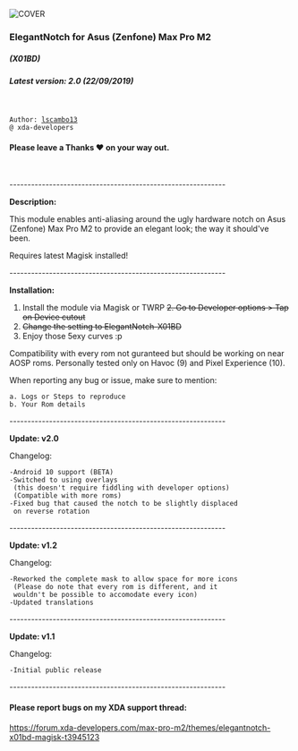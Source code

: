 ![COVER]()
<h3>ElegantNotch for Asus (Zenfone) Max Pro M2</h3>
<h5>(X01BD)</h5>
<h5>Latest version: 2.0 (22/09/2019)</h5>
</br>

<code>Author: [lscambo13](https://forum.xda-developers.com/member.php?u=5544960) @ xda-developers</code></br>


#### Please leave a Thanks ❤ on your way out.
</br>

------------------------------------------------------------</br>

<strong>Description:</strong>

This module enables anti-aliasing around the ugly hardware 
notch on Asus (Zenfone) Max Pro M2 to provide an elegant 
look; the way it should've been.

Requires latest Magisk installed!

------------------------------------------------------------</br>

<strong>Installation:</strong>

1. Install the module via Magisk or TWRP
<strike>2. Go to Developer options > Tap on Device cutout
3. Change the setting to ElegantNotch-X01BD</strike>
4. Enjoy those 5exy curves :p

Compatibility with every rom not guranteed but should be working 
on near AOSP roms. Personally tested only on Havoc (9) and Pixel 
Experience (10).

When reporting any bug or issue, make sure to 
mention:

	a. Logs or Steps to reproduce
	b. Your Rom details

------------------------------------------------------------</br>

<strong>Update: v2.0</strong>
 
Changelog:	

	-Android 10 support (BETA)
	-Switched to using overlays 
	 (this doesn't require fiddling with developer options)
	 (Compatible with more roms)
	-Fixed bug that caused the notch to be slightly displaced
	 on reverse rotation

------------------------------------------------------------</br>

<strong>Update: v1.2</strong>
 
Changelog:	

	-Reworked the complete mask to allow space for more icons
	 (Please do note that every rom is different, and it
	 wouldn't be possible to accomodate every icon)
	-Updated translations
	
------------------------------------------------------------</br>

<strong>Update: v1.1</strong>
 
Changelog:	

	-Initial public release
	
------------------------------------------------------------</br>

<h4>Please report bugs on my XDA support thread:</h4> <a href="https://forum.xda-developers.com/max-pro-m2/themes/elegantnotch-x01bd-magisk-t3945123">https://forum.xda-developers.com/max-pro-m2/themes/elegantnotch-x01bd-magisk-t3945123</a>
